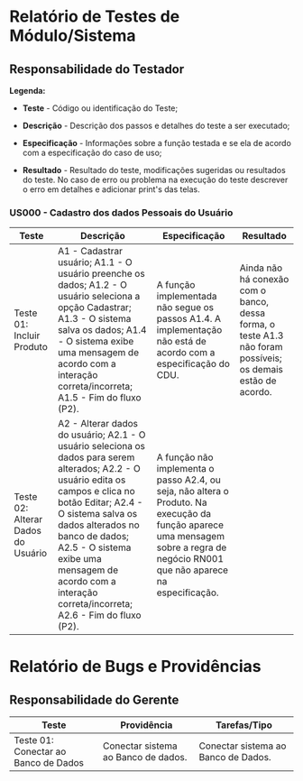 # Relatório de Testes de Módulo/Sistema
## Responsabilidade do Testador

**Legenda:**

* **Teste** - Código ou identificação do Teste;

* **Descrição** - Descrição dos passos e detalhes do teste a ser executado;

* **Especificação** - Informações sobre a função testada e se ela de acordo com a especificação do caso de uso;

* **Resultado** - Resultado do teste, modificações sugeridas ou resultados do teste. No caso de erro ou problema na execução do teste descrever o erro em detalhes e adicionar print's das telas.

### US000 - Cadastro dos dados Pessoais do Usuário
|  Teste | Descrição  |  Especificação | Resultado |
|---|---|---|---|
| Teste 01: Incluir Produto  | A1 - Cadastrar usuário; A1.1 - O usuário preenche os dados; A1.2 - O usuário seleciona a opção Cadastrar; A1.3 - O sistema salva os dados; A1.4 - O sistema exibe uma mensagem de acordo com a interação correta/incorreta; A1.5 - Fim do fluxo (P2). | A função implementada não segue os passos A1.4. A implementação não está de acordo com a especificação do CDU. | Ainda não há conexão com o banco, dessa forma, o teste A1.3 não foram possíveis; os demais estão de acordo. |
| Teste 02: Alterar Dados do Usuário | A2 - Alterar dados do usuário; A2.1 - O usuário seleciona os dados para serem alterados; A2.2 - O usuário edita os campos e clica no botão Editar; A2.4 - O sistema salva os dados alterados no banco de dados; A2.5 - O sistema exibe uma mensagem de acordo com a interação correta/incorreta; A2.6 - Fim do fluxo (P2). | A função não implementa o passo A2.4, ou seja, não altera o Produto. Na execução da função aparece uma mensagem sobre a regra de negócio RN001 que não aparece na especificação. | |

# Relatório de Bugs e Providências
## Responsabilidade do Gerente

| Teste | Providência  |  Tarefas/Tipo |
|---|---|---|
| Teste 01: Conectar ao Banco de Dados | Conectar sistema ao Banco de dados. | Conectar sistema ao Banco de Dados. |
